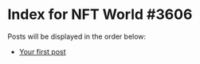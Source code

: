 # Index for NFT World #3606
Posts will be displayed in the order below:

- [Your first post](./001-first.md)


